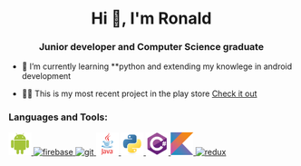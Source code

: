 <h1 align="center">Hi 👋, I'm Ronald</h1>
<h3 align="center">Junior developer and Computer Science graduate</h3>

- 🌱 I’m currently learning **python and extending my knowlege in android development

- 👨‍💻 This is my most recent project in the play store [Check it out](https://play.google.com/store/apps/details?id=com.yoyoG.makeiteven2)


<h3 align="left">Languages and Tools:</h3></a>
<a href="https://developer.android.com/" target="_blank"> <img src="https://raw.githubusercontent.com/devicons/devicon/master/icons/android/android-original.svg" alt="firebase" width="40" height="40"/> </a>
<a href="https://firebase.google.com/" target="_blank"> <img src="https://www.vectorlogo.zone/logos/firebase/firebase-icon.svg" alt="firebase" width="40" height="40"/> </a> 
<a href="https://git-scm.com/" target="_blank"> <img src="https://www.vectorlogo.zone/logos/git-scm/git-scm-icon.svg" alt="git" width="40" height="40"/> </a> 
<a href="https://www.java.com" target="_blank"> <img src="https://raw.githubusercontent.com/devicons/devicon/master/icons/java/java-original-wordmark.svg" alt="java" width="40" height="40"/> </a> <a href="https://www.python.org" target="_blank"> <img src="https://raw.githubusercontent.com/devicons/devicon/master/icons/python/python-original.svg" alt="python" width="40" height="40"/> </a> 
<a href="https://docs.microsoft.com/en-us/dotnet/csharp/" target="_blank"> <img src="https://raw.githubusercontent.com/devicons/devicon/master/icons/csharp/csharp-original.svg" alt="react" width="40" height="40"/> </a>
<a href="https://kotlinlang.org/" target="_blank"> <img src="https://raw.githubusercontent.com/devicons/devicon/master/icons/kotlin/kotlin-original.svg" alt="redux" width="40" height="40"/> </a> 
<a href="https://developer.android.com/studio" target="_blank"> <img src="https://1.bp.blogspot.com/-LgTa-xDiknI/X4EflN56boI/AAAAAAAAPuk/24YyKnqiGkwRS9-_9suPKkfsAwO4wHYEgCLcBGAsYHQ/s0/image9.png" alt="redux" width="40" height="40"/> </a>
</p>



